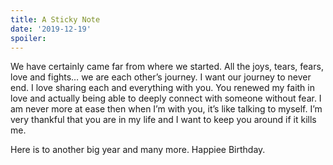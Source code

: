 ```yaml
---
title: A Sticky Note
date: '2019-12-19'
spoiler: 
---
```


We have certainly came far from where we started. All the joys, tears, fears, love and fights… we are each other’s journey. I want our journey to never end. I love sharing each and everything with you. You renewed my faith in love and actually being able to deeply connect with someone without fear. I am never more at ease then when I’m with you, it’s like talking to myself. I’m very thankful that you are in my life and I want to keep you around if it kills me.

Here is to another big year and many more. Happiee Birthday.